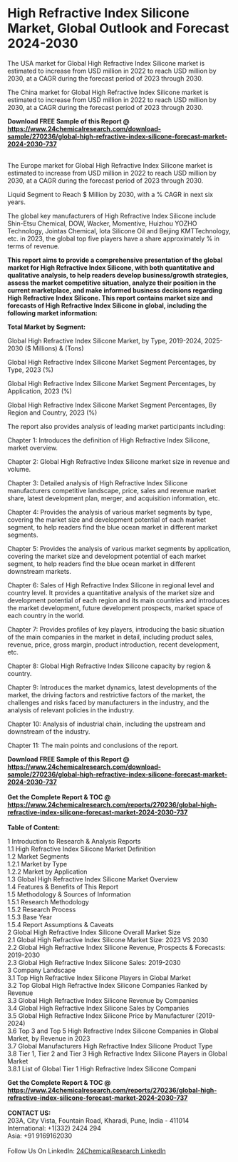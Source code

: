 <h1>High Refractive Index Silicone Market, Global Outlook and Forecast 2024-2030</h1><p>The USA market for Global High Refractive Index Silicone market is estimated to increase from USD million in 2022 to reach USD million by 2030, at a CAGR during the forecast period of 2023 through 2030.</p><p>
</p><p>The China market for Global High Refractive Index Silicone market is estimated to increase from USD million in 2022 to reach USD million by 2030, at a CAGR during the forecast period of 2023 through 2030.</p><div><b>Download FREE Sample of this Report @ 
            <a href="https://www.24chemicalresearch.com/download-sample/270236/global-high-refractive-index-silicone-forecast-market-2024-2030-737">
            https://www.24chemicalresearch.com/download-sample/270236/global-high-refractive-index-silicone-forecast-market-2024-2030-737</a></b></div><br><p>
</p><p>The Europe market for Global High Refractive Index Silicone market is estimated to increase from USD million in 2022 to reach USD million by 2030, at a CAGR during the forecast period of 2023 through 2030.</p><p>
Liquid Segment to Reach $ Million by 2030, with a % CAGR in next six years.</p><p>
The global key manufacturers of High Refractive Index Silicone include Shin-Etsu Chemical, DOW, Wacker, Momentive, Huizhou YOZHO Technology, Jointas Chemical, Iota Silicone Oil and Beijing KMTTechnology, etc. in 2023, the global top five players have a share approximately % in terms of revenue.</p><p>
<strong>This report aims to provide a comprehensive presentation of the global market for High Refractive Index Silicone, with both quantitative and qualitative analysis, to help readers develop business/growth strategies, assess the market competitive situation, analyze their position in the current marketplace, and make informed business decisions regarding High Refractive Index Silicone. This report contains market size and forecasts of High Refractive Index Silicone in global, including the following market information:</strong></p><p>
</p><p>
<strong>Total Market by Segment:</strong></p><p>
Global High Refractive Index Silicone Market, by Type, 2019-2024, 2025-2030 ($ Millions) &amp; (Tons)</p><p>
Global High Refractive Index Silicone Market Segment Percentages, by Type, 2023 (%)</p><p>
</p><p>
Global High Refractive Index Silicone Market Segment Percentages, by Application, 2023 (%)</p><p>
</p><p>
Global High Refractive Index Silicone Market Segment Percentages, By Region and Country, 2023 (%)</p><p>
</p><p>
</p><p></p><p>
The report also provides analysis of leading market participants including:</p><p>
</p><p>
</p><p>
Chapter 1: Introduces the definition of High Refractive Index Silicone, market overview.</p><p>
Chapter 2: Global High Refractive Index Silicone market size in revenue and volume.</p><p>
Chapter 3: Detailed analysis of High Refractive Index Silicone manufacturers competitive landscape, price, sales and revenue market share, latest development plan, merger, and acquisition information, etc.</p><p>
Chapter 4: Provides the analysis of various market segments by type, covering the market size and development potential of each market segment, to help readers find the blue ocean market in different market segments.</p><p>
Chapter 5: Provides the analysis of various market segments by application, covering the market size and development potential of each market segment, to help readers find the blue ocean market in different downstream markets.</p><p>
Chapter 6: Sales of High Refractive Index Silicone in regional level and country level. It provides a quantitative analysis of the market size and development potential of each region and its main countries and introduces the market development, future development prospects, market space of each country in the world.</p><p>
Chapter 7: Provides profiles of key players, introducing the basic situation of the main companies in the market in detail, including product sales, revenue, price, gross margin, product introduction, recent development, etc.</p><p>
Chapter 8: Global High Refractive Index Silicone capacity by region &amp; country.</p><p>
Chapter 9: Introduces the market dynamics, latest developments of the market, the driving factors and restrictive factors of the market, the challenges and risks faced by manufacturers in the industry, and the analysis of relevant policies in the industry.</p><p>
Chapter 10: Analysis of industrial chain, including the upstream and downstream of the industry.</p><p>
Chapter 11: The main points and conclusions of the report.</p><div><b>Download FREE Sample of this Report @ 
            <a href="https://www.24chemicalresearch.com/download-sample/270236/global-high-refractive-index-silicone-forecast-market-2024-2030-737">
            https://www.24chemicalresearch.com/download-sample/270236/global-high-refractive-index-silicone-forecast-market-2024-2030-737</a></b></div><br><div><b>Get the Complete Report & TOC @ 
            <a href="https://www.24chemicalresearch.com/reports/270236/global-high-refractive-index-silicone-forecast-market-2024-2030-737">
            https://www.24chemicalresearch.com/reports/270236/global-high-refractive-index-silicone-forecast-market-2024-2030-737</a></b></div><br>
            <b>Table of Content:</b><p>1 Introduction to Research & Analysis Reports<br />
    1.1 High Refractive Index Silicone Market Definition<br />
    1.2 Market Segments<br />
        1.2.1 Market by Type<br />
        1.2.2 Market by Application<br />
    1.3 Global High Refractive Index Silicone Market Overview<br />
    1.4 Features & Benefits of This Report<br />
    1.5 Methodology & Sources of Information<br />
        1.5.1 Research Methodology<br />
        1.5.2 Research Process<br />
        1.5.3 Base Year<br />
        1.5.4 Report Assumptions & Caveats<br />
2 Global High Refractive Index Silicone Overall Market Size<br />
    2.1 Global High Refractive Index Silicone Market Size: 2023 VS 2030<br />
    2.2 Global High Refractive Index Silicone Revenue, Prospects & Forecasts: 2019-2030<br />
    2.3 Global High Refractive Index Silicone Sales: 2019-2030<br />
3 Company Landscape<br />
    3.1 Top High Refractive Index Silicone Players in Global Market<br />
    3.2 Top Global High Refractive Index Silicone Companies Ranked by Revenue<br />
    3.3 Global High Refractive Index Silicone Revenue by Companies<br />
    3.4 Global High Refractive Index Silicone Sales by Companies<br />
    3.5 Global High Refractive Index Silicone Price by Manufacturer (2019-2024)<br />
    3.6 Top 3 and Top 5 High Refractive Index Silicone Companies in Global Market, by Revenue in 2023<br />
    3.7 Global Manufacturers High Refractive Index Silicone Product Type<br />
    3.8 Tier 1, Tier 2 and Tier 3 High Refractive Index Silicone Players in Global Market<br />
        3.8.1 List of Global Tier 1 High Refractive Index Silicone Compani</p><div><b>Get the Complete Report & TOC @ 
            <a href="https://www.24chemicalresearch.com/reports/270236/global-high-refractive-index-silicone-forecast-market-2024-2030-737">
            https://www.24chemicalresearch.com/reports/270236/global-high-refractive-index-silicone-forecast-market-2024-2030-737</a></b></div><br><b>CONTACT US:</b><br>
            203A, City Vista, Fountain Road, Kharadi, Pune, India - 411014<br>
            International: +1(332) 2424 294<br>
            Asia: +91 9169162030 <br><br>
            Follow Us On LinkedIn: <a href="https://www.linkedin.com/company/24chemicalresearch/">24ChemicalResearch LinkedIn</a>